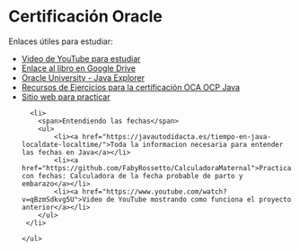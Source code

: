 <!DOCTYPE html> <html lang="es"> 
  <head> <meta charset="UTF-8"> <meta name="viewport" content="width=device-width, initial-scale=1.0"> 
   
  </head>
  <body> 
    <h1>Certificación Oracle</h1>
    <p>Enlaces útiles para estudiar:</p> 
    <ul> 
      <li><a href="https://www.youtube.com/watch?v=VXiCiPYqFMg&t=6677s">Video de YouTube para estudiar</a></li> 
      <li><a href="https://drive.google.com/drive/u/0/folders/18HwRCuU2PSuubbKkK8j1pUGAHY8ZtKzm">Enlace al libro en Google Drive</a></li> 
      <li><a href="https://mylearn.oracle.com/ou/learning-path/java-explorer/79726">Oracle University - Java Explorer</a></li> 
      <li><a href="https://enthuware.com/oca-ocp-java-certification-resources/268-oca-java-8-sample-questions">Recursos de Ejercicios para la certificación OCA OCP Java</a></li>
      <li><a href="https://enthuware.com/">Sitio web para practicar</a></li> 

      <li>
        <span>Entendiendo las fechas</span>
        <ul>
            <li><a href="https://javautodidacta.es/tiempo-en-java-localdate-localtime/">Toda la informacion necesaria para entender las fechas en Java</a></li>
            <li><a href="https://github.com/FabyRossetto/CalculadoraMaternal">Practicando con fechas: Calculadora de la fecha probable de parto y embarazo</a></li>
            <li><a href="https://www.youtube.com/watch?v=qBzmSdkvg5U">Video de YouTube mostrando como funciona el proyecto anterior</a></li>
        </ul>
     </li>
     
    </ul> 
  </body> 
  </html>

